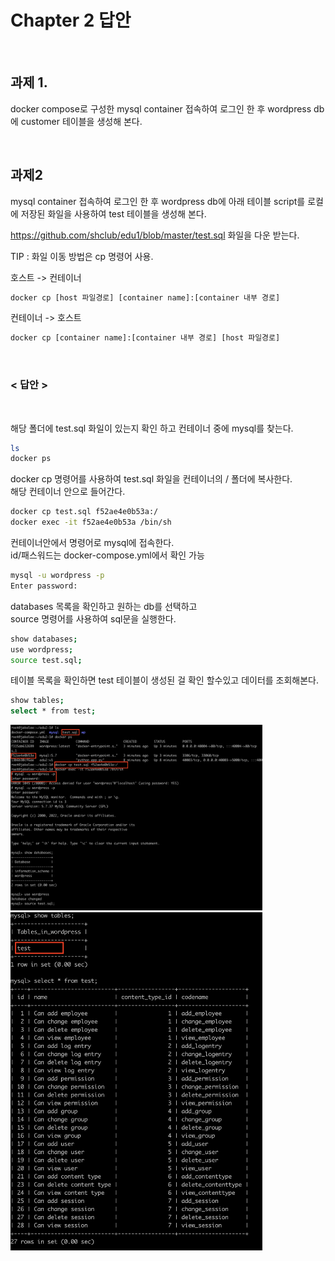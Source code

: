 # Chapter 2 답안

<br/>

## 과제 1. 
docker compose로 구성한 mysql container  접속하여 로그인 한 후 wordpress db에 customer 테이블을 생성해 본다.

<br/>

## 과제2
mysql container  접속하여 로그인 한 후 wordpress db에 
아래 테이블 script를  로컬에 저장된 화일을 사용하여 test 테이블을 생성해 본다.    

https://github.com/shclub/edu1/blob/master/test.sql 화일을 다운 받는다.  


TIP : 화일 이동 방법은 cp 명령어 사용.  

호스트 -> 컨테이너
```bash
docker cp [host 파일경로] [container name]:[container 내부 경로]
```
컨테이너 -> 호스트  

```bash
docker cp [container name]:[container 내부 경로] [host 파일경로]
```
<br/>

###  < 답안 >

<br/>

해당 폴더에 test.sql 화일이 있는지 확인 하고 컨테이너 중에 mysql를 찾는다.  

```bash
ls
docker ps
```

docker cp 명령어를 사용하여 test.sql 화일을 컨테이너의 / 폴더에 복사한다.  
해당 컨테이너 안으로 들어간다.  
    
```bash
docker cp test.sql f52ae4e0b53a:/
docker exec -it f52ae4e0b53a /bin/sh
```  

컨테이너안에서 명령어로 mysql에 접속한다.  
id/패스워드는 docker-compose.yml에서 확인 가능  

```bash
mysql -u wordpress -p
Enter password:
```  

databases 목록을 확인하고 원하는 db를 선택하고   
source 명령어를 사용하여 sql문을 실행한다.   

```bash
show databases;
use wordpress;
source test.sql;
```   
테이블 목록을 확인하면 test 테이블이 생성된 걸 확인 할수있고 데이터를 조회해본다.  
    
```bash
show tables;
select * from test;
```  

<img src="./assets/chapter2-2-answer.png" style="width: 80%; height: auto;">  

<img src="./assets/chapter2-2-answer2.png" style="width: 80%; height: auto;">


